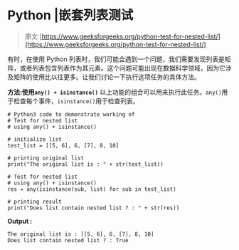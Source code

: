 # Python |嵌套列表测试

> 原文:[https://www.geeksforgeeks.org/python-test-for-nested-list/](https://www.geeksforgeeks.org/python-test-for-nested-list/)

有时，在使用 Python 列表时，我们可能会遇到一个问题，我们需要发现列表是矩阵，或者列表包含列表作为其元素。这个问题可能出现在数据科学领域，因为它涉及矩阵的使用比以往更多。让我们讨论一下执行这项任务的具体方法。

**方法:使用`any() + isinstance()`**
以上功能的组合可以用来执行此任务。`any()`用于检查每个事件，`isinstance()`用于检查列表。

```
# Python3 code to demonstrate working of
# Test for nested list
# using any() + isinstance()

# initialize list
test_list = [[5, 6], 6, [7], 8, 10]

# printing original list
print("The original list is : " + str(test_list))

# Test for nested list
# using any() + isinstance()
res = any(isinstance(sub, list) for sub in test_list)

# printing result
print("Does list contain nested list ? : " + str(res))
```

**Output :**

```
The original list is : [[5, 6], 6, [7], 8, 10]
Does list contain nested list ? : True

```